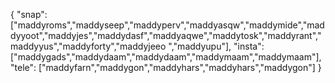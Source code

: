 {
  "snap":  ["maddyroms","maddyseep","maddyperv","maddyasqw","maddymide","maddyyoot","maddyjes","maddydasf","maddyaqwe","maddytosk","maddyrant","maddyyus","maddyforty","maddyjeeo ","maddyupu"],
  "insta": ["maddygads","maddydaam","maddydaam","maddymaam","maddymaam"],
  "tele":  ["maddyfarn","maddygon","maddyhars","maddyhars","maddygon"]
}
